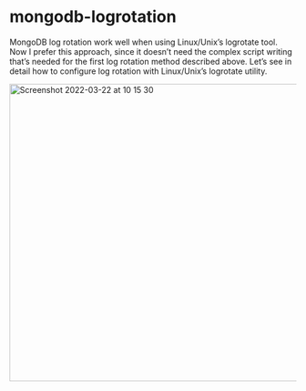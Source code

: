 # mongodb-logrotation


MongoDB log rotation work well when using Linux/Unix’s logrotate tool. Now I prefer this approach, since it doesn’t need the complex script writing that’s needed for the first log rotation method described above. Let’s see in detail how to configure log rotation with Linux/Unix’s logrotate utility.

<img width="522" alt="Screenshot 2022-03-22 at 10 15 30" src="https://user-images.githubusercontent.com/75475233/159409900-377540fa-0c5e-49fa-b6a7-e3e95c7f4899.png">
